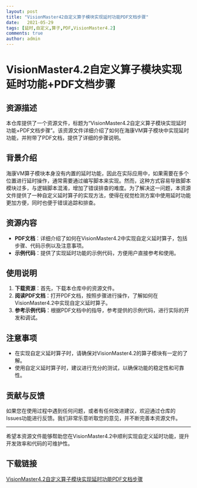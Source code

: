 ```yaml
---
layout: post
title: "VisionMaster42自定义算子模块实现延时功能PDF文档步骤"
date:   2021-05-29
tags: [延时,自定义,算子,PDF,VisionMaster4.2]
comments: true
author: admin
---
```

# VisionMaster4.2自定义算子模块实现延时功能+PDF文档步骤

## 资源描述

本仓库提供了一个资源文件，标题为“VisionMaster4.2自定义算子模块实现延时功能+PDF文档步骤”。该资源文件详细介绍了如何在海康VM算子模块中实现延时功能，并附带了PDF文档，提供了详细的步骤说明。

## 背景介绍

海康VM算子模块本身没有内置的延时功能，因此在实际应用中，如果需要在多个位置进行延时操作，通常需要通过编写脚本来实现。然而，这种方式容易导致脚本模块过多，与逻辑脚本混淆，增加了错误排查的难度。为了解决这一问题，本资源文件提供了一种自定义延时算子的实现方法，使得在视觉检测方案中使用延时功能更加方便，同时也便于错误追踪和排查。

## 资源内容

- **PDF文档**：详细介绍了如何在VisionMaster4.2中实现自定义延时算子，包括步骤、代码示例以及注意事项。
- **示例代码**：提供了实现延时功能的示例代码，方便用户直接参考和使用。

## 使用说明

1. **下载资源**：首先，下载本仓库中的资源文件。
2. **阅读PDF文档**：打开PDF文档，按照步骤进行操作，了解如何在VisionMaster4.2中实现自定义延时算子。
3. **参考示例代码**：根据PDF文档中的指导，参考提供的示例代码，进行实际的开发和调试。

## 注意事项

- 在实现自定义延时算子时，请确保对VisionMaster4.2的算子模块有一定的了解。
- 使用自定义延时算子时，建议进行充分的测试，以确保功能的稳定性和可靠性。

## 贡献与反馈

如果您在使用过程中遇到任何问题，或者有任何改进建议，欢迎通过仓库的Issues功能进行反馈。我们非常乐意听取您的意见，并不断完善本资源文件。

---

希望本资源文件能够帮助您在VisionMaster4.2中顺利实现自定义延时功能，提升开发效率和代码的可维护性。

## 下载链接

[VisionMaster4.2自定义算子模块实现延时功能PDF文档步骤](https://pan.quark.cn/s/4a024f85bbd6)